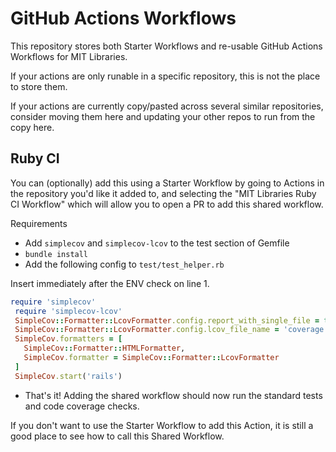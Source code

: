 # GitHub Actions Workflows

This repository stores both Starter Workflows and re-usable GitHub Actions Workflows for MIT Libraries.

If your actions are only runable in a specific repository, this is not the place to store them.

If your actions are currently copy/pasted across several similar repositories, consider moving them here and updating your other repos to run from the copy here.

## Ruby CI

You can (optionally) add this using a Starter Workflow by going to Actions in the repository you'd like it added to, and selecting the "MIT Libraries Ruby CI Workflow" which will allow you to open a PR to add this shared workflow.

Requirements

- Add `simplecov` and `simplecov-lcov` to the test section of Gemfile
- `bundle install`
- Add the following config to `test/test_helper.rb`

Insert immediately after the ENV check on line 1.

```ruby
require 'simplecov'
 require 'simplecov-lcov'
 SimpleCov::Formatter::LcovFormatter.config.report_with_single_file = true
 SimpleCov::Formatter::LcovFormatter.config.lcov_file_name = 'coverage.lcov'
 SimpleCov.formatters = [
   SimpleCov::Formatter::HTMLFormatter,
   SimpleCov.formatter = SimpleCov::Formatter::LcovFormatter
 ]
 SimpleCov.start('rails')
```

- That's it! Adding the shared workflow should now run the standard tests and code coverage checks.

If you don't want to use the Starter Workflow to add this Action, it is still a good place to see how to call this Shared Workflow.
